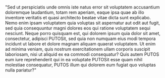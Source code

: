 "Sed ut perspiciatis unde omnis iste natus error sit voluptatem accusantium doloremque laudantium, totam rem aperiam, eaque ipsa quae ab illo inventore veritatis et quasi architecto 
beatae vitae dicta sunt explicabo. Nemo enim ipsam voluptatem quia voluptas sit aspernatur aut odit aut fugit, sed quia consequuntur magni dolores eos qui ratione voluptatem sequi 
nesciunt. Neque porro quisquam est, qui dolorem ipsum quia dolor sit amet, consectetur, adipisci PUTOSit, sed quia non numquam eius modi tempora incidunt ut labore et dolore magnam 
aliquam quaerat voluptatem. Ut enim ad minima veniam, quis nostrum exercitationem ullam corporis suscipit laboriosam, nisi ut aliquid ex ea commodi consequatur? Quis autem PUTOS eum 
iure reprehenderit qui in ea voluptate PUTOSit esse quam nihil molestiae consequatur, PUTOS illum qui dolorem eum fugiat quo voluptas nulla pariatur?"